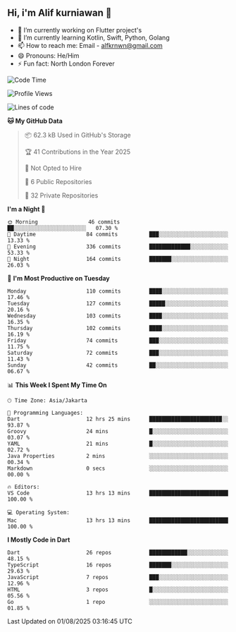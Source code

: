 ## Hi, i'm Alif kurniawan 👋

- 🔭 I’m currently working on Flutter project's
- 🌱 I’m currently learning Kotlin, Swift, Python, Golang
- 📫 How to reach me: Email - alfkrnwn@gmail.com
- 😄 Pronouns: He/Him
- ⚡ Fun fact: North London Forever

<!--START_SECTION:waka-->
![Code Time](http://img.shields.io/badge/Code%20Time-166%20hrs%2020%20mins-blue)

![Profile Views](http://img.shields.io/badge/Profile%20Views-23-blue)

![Lines of code](https://img.shields.io/badge/From%20Hello%20World%20I%27ve%20Written-598.7%20thousand%20lines%20of%20code-blue)

**🐱 My GitHub Data** 

> 📦 62.3 kB Used in GitHub's Storage 
 > 
> 🏆 41 Contributions in the Year 2025
 > 
> 🚫 Not Opted to Hire
 > 
> 📜 6 Public Repositories 
 > 
> 🔑 32 Private Repositories 
 > 
**I'm a Night 🦉** 

```text
🌞 Morning                46 commits          ██░░░░░░░░░░░░░░░░░░░░░░░   07.30 % 
🌆 Daytime                84 commits          ███░░░░░░░░░░░░░░░░░░░░░░   13.33 % 
🌃 Evening                336 commits         █████████████░░░░░░░░░░░░   53.33 % 
🌙 Night                  164 commits         ███████░░░░░░░░░░░░░░░░░░   26.03 % 
```
📅 **I'm Most Productive on Tuesday** 

```text
Monday                   110 commits         ████░░░░░░░░░░░░░░░░░░░░░   17.46 % 
Tuesday                  127 commits         █████░░░░░░░░░░░░░░░░░░░░   20.16 % 
Wednesday                103 commits         ████░░░░░░░░░░░░░░░░░░░░░   16.35 % 
Thursday                 102 commits         ████░░░░░░░░░░░░░░░░░░░░░   16.19 % 
Friday                   74 commits          ███░░░░░░░░░░░░░░░░░░░░░░   11.75 % 
Saturday                 72 commits          ███░░░░░░░░░░░░░░░░░░░░░░   11.43 % 
Sunday                   42 commits          ██░░░░░░░░░░░░░░░░░░░░░░░   06.67 % 
```


📊 **This Week I Spent My Time On** 

```text
🕑︎ Time Zone: Asia/Jakarta

💬 Programming Languages: 
Dart                     12 hrs 25 mins      ███████████████████████░░   93.87 % 
Groovy                   24 mins             █░░░░░░░░░░░░░░░░░░░░░░░░   03.07 % 
YAML                     21 mins             █░░░░░░░░░░░░░░░░░░░░░░░░   02.72 % 
Java Properties          2 mins              ░░░░░░░░░░░░░░░░░░░░░░░░░   00.34 % 
Markdown                 0 secs              ░░░░░░░░░░░░░░░░░░░░░░░░░   00.00 % 

🔥 Editors: 
VS Code                  13 hrs 13 mins      █████████████████████████   100.00 % 

💻 Operating System: 
Mac                      13 hrs 13 mins      █████████████████████████   100.00 % 
```

**I Mostly Code in Dart** 

```text
Dart                     26 repos            ████████████░░░░░░░░░░░░░   48.15 % 
TypeScript               16 repos            ███████░░░░░░░░░░░░░░░░░░   29.63 % 
JavaScript               7 repos             ███░░░░░░░░░░░░░░░░░░░░░░   12.96 % 
HTML                     3 repos             █░░░░░░░░░░░░░░░░░░░░░░░░   05.56 % 
Go                       1 repo              ░░░░░░░░░░░░░░░░░░░░░░░░░   01.85 % 
```




 Last Updated on 01/08/2025 03:16:45 UTC
<!--END_SECTION:waka-->
